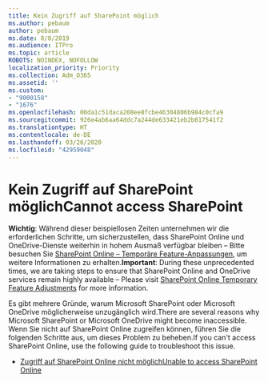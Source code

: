 ```yaml
---
title: Kein Zugriff auf SharePoint möglich
ms.author: pebaum
author: pebaum
ms.date: 8/8/2019
ms.audience: ITPro
ms.topic: article
ROBOTS: NOINDEX, NOFOLLOW
localization_priority: Priority
ms.collection: Adm_O365
ms.assetid: ''
ms.custom:
- "9000158"
- "1676"
ms.openlocfilehash: 00da1c51daca208ee8fcbe46304806b984c0cfa9
ms.sourcegitcommit: 926e4ab6aa64ddc7a244de633421eb2b817541f2
ms.translationtype: HT
ms.contentlocale: de-DE
ms.lasthandoff: 03/26/2020
ms.locfileid: "42959048"
---
```

# <a name="cannot-access-sharepoint"></a><span data-ttu-id="abe1c-102">Kein Zugriff auf SharePoint möglich</span><span class="sxs-lookup"><span data-stu-id="abe1c-102">Cannot access SharePoint</span></span>

<span data-ttu-id="abe1c-103">**Wichtig**: Während dieser beispiellosen Zeiten unternehmen wir die erforderlichen Schritte, um sicherzustellen, dass SharePoint Online und OneDrive-Dienste weiterhin in hohem Ausmaß verfügbar bleiben – Bitte besuchen Sie [SharePoint Online – Temporäre Feature-Anpassungen](https://aka.ms/ODSPAdjustments), um weitere Informationen zu erhalten.</span><span class="sxs-lookup"><span data-stu-id="abe1c-103">**Important**: During these unprecedented times, we are taking steps to ensure that SharePoint Online and OneDrive services remain highly available – Please visit [SharePoint Online Temporary Feature Adjustments](https://aka.ms/ODSPAdjustments) for more information.</span></span>

<span data-ttu-id="abe1c-104">Es gibt mehrere Gründe, warum Microsoft SharePoint oder Microsoft OneDrive möglicherweise unzugänglich wird.</span><span class="sxs-lookup"><span data-stu-id="abe1c-104">There are several reasons why Microsoft SharePoint or Microsoft OneDrive might become inaccessible.</span></span> <span data-ttu-id="abe1c-105">Wenn Sie nicht auf SharePoint Online zugreifen können, führen Sie die folgenden Schritte aus, um dieses Problem zu beheben.</span><span class="sxs-lookup"><span data-stu-id="abe1c-105">If you can't access SharePoint Online, use the following guide to troubleshoot this issue.</span></span>

- [<span data-ttu-id="abe1c-106">Zugriff auf SharePoint Online nicht möglich</span><span class="sxs-lookup"><span data-stu-id="abe1c-106">Unable to access SharePoint Online</span></span>](https://docs.microsoft.com/sharepoint/troubleshoot/sharing-and-permissions/sharepoint-online-inaccessible)
